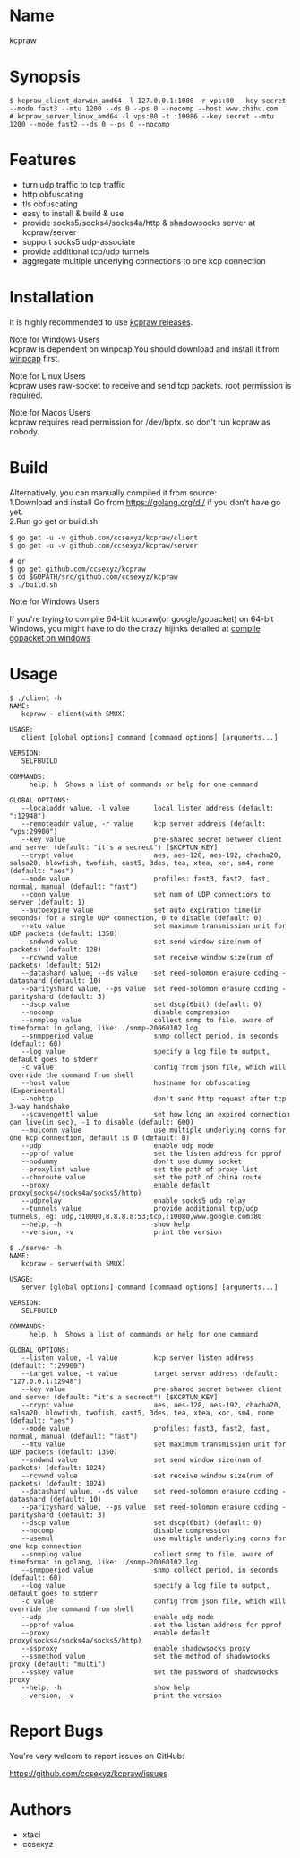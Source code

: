 Name 
====

kcpraw 

Synopsis
========  

```  
$ kcpraw_client_darwin_amd64 -l 127.0.0.1:1080 -r vps:80 --key secret --mode fast3 --mtu 1200 --ds 0 --ps 0 --nocomp --host www.zhihu.com   
# kcpraw_server_linux_amd64 -l vps:80 -t :10086 --key secret --mtu 1200 --mode fast2 --ds 0 --ps 0 --nocomp
```  

Features
========
* turn udp traffic to tcp traffic  
* http obfuscating  
* tls obfuscating  
* easy to install & build & use  
* provide socks5/socks4/socks4a/http & shadowsocks server at kcpraw/server   
* support socks5 udp-associate   
* provide additional tcp/udp tunnels  
* aggregate multiple underlying connections to one kcp connection   

Installation
============

It is highly recommended to use [kcpraw releases](https://github.com/ccsexyz/kcpraw/releases).  

Note for Windows Users   
kcpraw is dependent on winpcap.You should download and install it from [winpcap](https://www.winpcap.org/install/default.htm) first.   

Note for Linux Users  
kcpraw uses raw-socket to receive and send tcp packets. root permission is required.

Note for Macos Users  
kcpraw requires read permission for /dev/bpfx. so don't run kcpraw as nobody.   

Build
=====

Alternatively, you can manually compiled it from source:    
1.Download and install Go from https://golang.org/dl/ if you don't have go yet.   
2.Run go get or build.sh   

```  
$ go get -u -v github.com/ccsexyz/kcpraw/client
$ go get -u -v github.com/ccsexyz/kcpraw/server  

# or 
$ go get github.com/ccsexyz/kcpraw  
$ cd $GOPATH/src/github.com/ccsexyz/kcpraw  
$ ./build.sh  
```  

Note for Windows Users

If you're trying to compile 64-bit kcpraw(or google/gopacket) on 64-bit Windows, you might have to do the crazy hijinks detailed at [compile gopacket on windows](http://stackoverflow.com/questions/38047858/compile-gopacket-on-windows-64bit) 

Usage
=====

```
$ ./client -h
NAME:
   kcpraw - client(with SMUX)

USAGE:
   client [global options] command [command options] [arguments...]

VERSION:
   SELFBUILD

COMMANDS:
     help, h  Shows a list of commands or help for one command

GLOBAL OPTIONS:
   --localaddr value, -l value      local listen address (default: ":12948")
   --remoteaddr value, -r value     kcp server address (default: "vps:29900")
   --key value                      pre-shared secret between client and server (default: "it's a secrect") [$KCPTUN_KEY]
   --crypt value                    aes, aes-128, aes-192, chacha20, salsa20, blowfish, twofish, cast5, 3des, tea, xtea, xor, sm4, none (default: "aes")
   --mode value                     profiles: fast3, fast2, fast, normal, manual (default: "fast")
   --conn value                     set num of UDP connections to server (default: 1)
   --autoexpire value               set auto expiration time(in seconds) for a single UDP connection, 0 to disable (default: 0)
   --mtu value                      set maximum transmission unit for UDP packets (default: 1350)
   --sndwnd value                   set send window size(num of packets) (default: 128)
   --rcvwnd value                   set receive window size(num of packets) (default: 512)
   --datashard value, --ds value    set reed-solomon erasure coding - datashard (default: 10)
   --parityshard value, --ps value  set reed-solomon erasure coding - parityshard (default: 3)
   --dscp value                     set dscp(6bit) (default: 0)
   --nocomp                         disable compression
   --snmplog value                  collect snmp to file, aware of timeformat in golang, like: ./snmp-20060102.log
   --snmpperiod value               snmp collect period, in seconds (default: 60)
   --log value                      specify a log file to output, default goes to stderr
   -c value                         config from json file, which will override the command from shell
   --host value                     hostname for obfuscating (Experimental)
   --nohttp                         don't send http request after tcp 3-way handshake
   --scavengettl value              set how long an expired connection can live(in sec), -1 to disable (default: 600)
   --mulconn value                  use multiple underlying conns for one kcp connection, default is 0 (default: 0)
   --udp                            enable udp mode
   --pprof value                    set the listen address for pprof
   --nodummy                        don't use dummy socket
   --proxylist value                set the path of proxy list
   --chnroute value                 set the path of china route
   --proxy                          enable default proxy(socks4/socks4a/socks5/http)
   --udprelay                       enable socks5 udp relay
   --tunnels value                  provide additional tcp/udp tunnels, eg: udp,:10000,8.8.8.8:53;tcp,:10080,www.google.com:80
   --help, -h                       show help
   --version, -v                    print the version

$ ./server -h
NAME:
   kcpraw - server(with SMUX)

USAGE:
   server [global options] command [command options] [arguments...]

VERSION:
   SELFBUILD

COMMANDS:
     help, h  Shows a list of commands or help for one command

GLOBAL OPTIONS:
   --listen value, -l value         kcp server listen address (default: ":29900")
   --target value, -t value         target server address (default: "127.0.0.1:12948")
   --key value                      pre-shared secret between client and server (default: "it's a secrect") [$KCPTUN_KEY]
   --crypt value                    aes, aes-128, aes-192, chacha20, salsa20, blowfish, twofish, cast5, 3des, tea, xtea, xor, sm4, none (default: "aes")
   --mode value                     profiles: fast3, fast2, fast, normal, manual (default: "fast")
   --mtu value                      set maximum transmission unit for UDP packets (default: 1350)
   --sndwnd value                   set send window size(num of packets) (default: 1024)
   --rcvwnd value                   set receive window size(num of packets) (default: 1024)
   --datashard value, --ds value    set reed-solomon erasure coding - datashard (default: 10)
   --parityshard value, --ps value  set reed-solomon erasure coding - parityshard (default: 3)
   --dscp value                     set dscp(6bit) (default: 0)
   --nocomp                         disable compression
   --usemul                         use multiple underlying conns for one kcp connection
   --snmplog value                  collect snmp to file, aware of timeformat in golang, like: ./snmp-20060102.log
   --snmpperiod value               snmp collect period, in seconds (default: 60)
   --log value                      specify a log file to output, default goes to stderr
   -c value                         config from json file, which will override the command from shell
   --udp                            enable udp mode
   --pprof value                    set the listen address for pprof
   --proxy                          enable default proxy(socks4/socks4a/socks5/http)
   --ssproxy                        enable shadowsocks proxy
   --ssmethod value                 set the method of shadowsocks proxy (default: "multi")
   --sskey value                    set the password of shadowsocks proxy
   --help, -h                       show help
   --version, -v                    print the version
```

Report Bugs
===========

You're very welcom to report issues on GitHub: 

https://github.com/ccsexyz/kcpraw/issues  

Authors
=======

* xtaci   
* ccsexyz  
